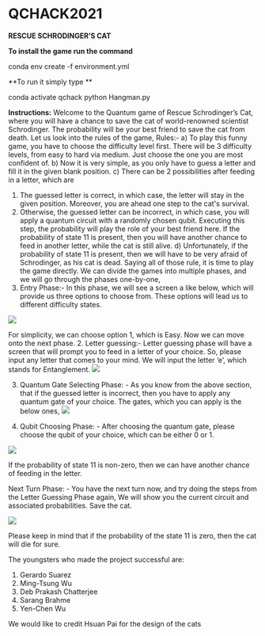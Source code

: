 # QCHACK2021

**RESCUE SCHRODINGER’S CAT**

**To install the game run the command**

conda env create -f environment.yml

**To run it simply type **

conda activate qchack
python Hangman.py

**Instructions:**
Welcome to the Quantum game of Rescue Schrodinger’s Cat, where you will have a chance to save the cat of world-renowned scientist Schrodinger. The probability will be your best friend to save the cat from death. Let us look into the rules of the game,
Rules:-
a)	To play this funny game, you have to choose the difficulty level first. There will be 3 difficulty levels, from easy to hard via medium. Just choose the one you are most confident of.
b)	Now it is very simple, as you only have to guess a letter and fill it in the given blank position.
c)	There can be 2 possibilities after feeding in a letter, which are
1.	The guessed letter is correct, in which case, the letter will stay in the given position. Moreover, you are ahead one step to the cat's survival.
2.	Otherwise, the guessed letter can be incorrect, in which case, you will apply a quantum circuit with a randomly chosen qubit. Executing this step, the probability will play the role of your best friend here. If the probability of state 11 is present, then you will have another chance to feed in another letter, while the cat is still alive.
d)	Unfortunately, if the probability of state 11 is present, then we will have to be very afraid of Schrodinger, as his cat is dead.
Saying all of those rule, it is time to play the game directly. We can divide the games into multiple phases, and we will go through the phases one-by-one,
1.	Entry Phase:- In this phase, we will see a screen a like below, which will provide us three options to choose from. These options will lead us to different difficulty states.
 
 
![](screen1.PNG)

For simplicity, we can choose option 1, which is Easy. Now we can move onto the next phase.
2. Letter guessing:- Letter guessing phase will have a screen that will prompt you to feed in a letter of your choice. So, please input any letter that comes to your mind. We will input the letter ‘e’, which stands for Entanglement. 
 ![](screen2.PNG)

3.	Quantum Gate Selecting Phase: - As you know from the above section, that if the guessed letter is incorrect, then you have to apply any quantum gate of your choice. The gates, which you can apply is the below ones,
 ![](screen3.png)

4.	Qubit Choosing Phase: - After choosing the quantum gate, please choose the qubit of your choice, which can be either 0 or 1. 

 ![](screen4.png)

If the probability of state 11 is non-zero, then we can have another chance of feeding in the letter.


Next Turn Phase: - You have the next turn now, and try doing the steps from the Letter Guessing Phase again, We will show you the current circuit and associated probabilities. Save the cat.

 ![](screen5.png)


Please keep in mind that if the probability of the state 11 is zero, then the cat will die for sure.

The youngsters who made the project successful are:

1.    Gerardo Suarez
2.    Ming-Tsung Wu
3.    Deb Prakash Chatterjee
4.    Sarang Brahme
5.    Yen-Chen Wu


We would like to credit Hsuan Pai for the design of the cats 

